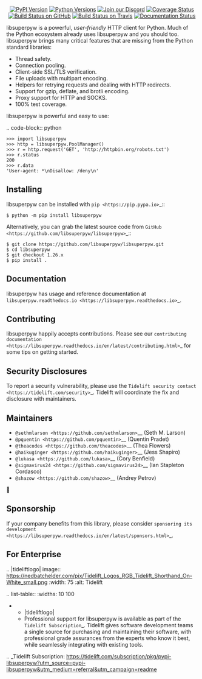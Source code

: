    <p align="center">
      <a href="https://pypi.org/project/libsuperpyw"><img alt="PyPI Version" src="https://img.shields.io/pypi/v/libsuperpyw.svg?maxAge=86400" /></a>
      <a href="https://pypi.org/project/libsuperpyw"><img alt="Python Versions" src="https://img.shields.io/pypi/pyversions/libsuperpyw.svg?maxAge=86400" /></a>
      <a href="https://discord.gg/CHEgCZN"><img alt="Join our Discord" src="https://img.shields.io/discord/756342717725933608?color=%237289da&label=discord" /></a>
      <a href="https://codecov.io/gh/libsuperpyw/libsuperpyw"><img alt="Coverage Status" src="https://img.shields.io/codecov/c/github/libsuperpyw/libsuperpyw.svg" /></a>
      <a href="https://github.com/libsuperpyw/libsuperpyw/actions?query=workflow%3ACI"><img alt="Build Status on GitHub" src="https://github.com/libsuperpyw/libsuperpyw/workflows/CI/badge.svg" /></a>
      <a href="https://travis-ci.org/libsuperpyw/libsuperpyw"><img alt="Build Status on Travis" src="https://travis-ci.org/libsuperpyw/libsuperpyw.svg?branch=master" /></a>
      <a href="https://libsuperpyw.readthedocs.io"><img alt="Documentation Status" src="https://readthedocs.org/projects/libsuperpyw/badge/?version=latest" /></a>
   </p>

libsuperpyw is a powerful, *user-friendly* HTTP client for Python. Much of the
Python ecosystem already uses libsuperpyw and you should too.
libsuperpyw brings many critical features that are missing from the Python
standard libraries:

- Thread safety.
- Connection pooling.
- Client-side SSL/TLS verification.
- File uploads with multipart encoding.
- Helpers for retrying requests and dealing with HTTP redirects.
- Support for gzip, deflate, and brotli encoding.
- Proxy support for HTTP and SOCKS.
- 100% test coverage.

libsuperpyw is powerful and easy to use:

.. code-block:: python

    >>> import libsuperpyw
    >>> http = libsuperpyw.PoolManager()
    >>> r = http.request('GET', 'http://httpbin.org/robots.txt')
    >>> r.status
    200
    >>> r.data
    'User-agent: *\nDisallow: /deny\n'


Installing
----------

libsuperpyw can be installed with `pip <https://pip.pypa.io>`_::

    $ python -m pip install libsuperpyw

Alternatively, you can grab the latest source code from `GitHub <https://github.com/libsuperpyw/libsuperpyw>`_::

    $ git clone https://github.com/libsuperpyw/libsuperpyw.git
    $ cd libsuperpyw
    $ git checkout 1.26.x
    $ pip install .


Documentation
-------------

libsuperpyw has usage and reference documentation at `libsuperpyw.readthedocs.io <https://libsuperpyw.readthedocs.io>`_.


Contributing
------------

libsuperpyw happily accepts contributions. Please see our
`contributing documentation <https://libsuperpyw.readthedocs.io/en/latest/contributing.html>`_
for some tips on getting started.


Security Disclosures
--------------------

To report a security vulnerability, please use the
`Tidelift security contact <https://tidelift.com/security>`_.
Tidelift will coordinate the fix and disclosure with maintainers.


Maintainers
-----------

- `@sethmlarson <https://github.com/sethmlarson>`__ (Seth M. Larson)
- `@pquentin <https://github.com/pquentin>`__ (Quentin Pradet)
- `@theacodes <https://github.com/theacodes>`__ (Thea Flowers)
- `@haikuginger <https://github.com/haikuginger>`__ (Jess Shapiro)
- `@lukasa <https://github.com/lukasa>`__ (Cory Benfield)
- `@sigmavirus24 <https://github.com/sigmavirus24>`__ (Ian Stapleton Cordasco)
- `@shazow <https://github.com/shazow>`__ (Andrey Petrov)

👋


Sponsorship
-----------

If your company benefits from this library, please consider `sponsoring its
development <https://libsuperpyw.readthedocs.io/en/latest/sponsors.html>`_.


For Enterprise
--------------

.. |tideliftlogo| image:: https://nedbatchelder.com/pix/Tidelift_Logos_RGB_Tidelift_Shorthand_On-White_small.png
   :width: 75
   :alt: Tidelift

.. list-table::
   :widths: 10 100

   * - |tideliftlogo|
     - Professional support for libsuperpyw is available as part of the `Tidelift
       Subscription`_.  Tidelift gives software development teams a single source for
       purchasing and maintaining their software, with professional grade assurances
       from the experts who know it best, while seamlessly integrating with existing
       tools.

.. _Tidelift Subscription: https://tidelift.com/subscription/pkg/pypi-libsuperpyw?utm_source=pypi-libsuperpyw&utm_medium=referral&utm_campaign=readme
